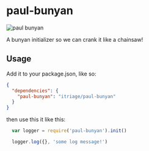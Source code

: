 # paul-bunyan

![paul bunyan](img/1386914471_17mkqox_iwfc2q0.gif)

A bunyan initializer so we can crank it like a chainsaw!

## Usage

Add it to your package.json, like so:
```json
{
  "dependencies": {
    "paul-bunyan": "itriage/paul-bunyan"
  }
}
```

then use this it like this:

```javascript
  var logger = require('paul-bunyan').init()

  logger.log({}, 'some log message!')
```
